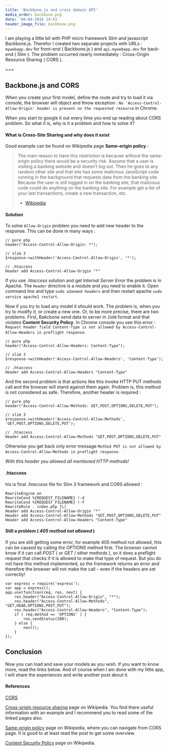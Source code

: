 ```yaml
---
title: 'Backbone.js and cross domain API'
media_order: backbone.png
date: '04-04-2016 14:51'
header_image_file: backbone.png
---
```


I am playing a little bit with PHP micro framework Slim and javascript Backbone.js. Therefor I created two separate projects with URLs : `mywebapp.dev` for front-end ( Backbone.js ) and `api.mywebapp.dev` for back-end ( Slim ). The problem occurred nearly immediately : Cross-Origin Resource Sharing ( CORS ).

===

## Backbone.js and CORS

When you create your first model, define the route and try to load it via console, the browser will object and throw exception :
`No 'Access-Control-Allow-Origin' header is present on the requested resource` in Chrome.

When you start to google it out every time you end up reading about CORS problem. So what it is, why is it a problem and how to solve it?

#### What is Cross-Site Sharing and why does it exist

Good example can be found on Wikipedia page **Same-origin policy** :

> The main reason to have this restriction is because without the same-origin policy there would be a security risk. Assume that a user is visiting a banking website and doesn’t log out. Then he goes to any random other site and that site has some malicious JavaScript code running in the background that requests data from the banking site. Because the user is still logged in on the banking site, that malicious code could do anything on the banking site. For example get a list of your last transactions, create a new transaction, etc.
> - [Wikipedia](https://en.wikipedia.org/wiki/Same-origin_policy)

#### Solution

To solve `Allow-Origin` problem you need to add new header to the response. This can be done in many ways :

```
// pure php
header("Access-Control-Allow-Origin: *");

// slim 3
$response->withHeader('Access-Control-Allow-Origin', '*');

// .htaccess
Header add Access-Control-Allow-Origin "*"
```

<div class="alert alert-info" role="alert">If you use <i>.htaccess</i> solution and get <i>Internal Server Error</i> the problem is in Apache. The <code>Header</code> directive is a module and you need to enable it. Open command line and type <code>sudo a2enmod headers</code> and then restart apache <code>sudo service apache2 restart</code>.</div>

Now if you try to load any model it should work. The problem is, when you try to modify it, or create a new one. Or, to be more precise, there are two problems. First, Bakcbone send data to server in `JSON` format and that violates **Content Security Policy**.
In Chrome console you see this error : `Request header field Content-Type is not allowed by Access-Control-Allow-Headers in preflight response`.

```
// pure php
header("Access-Control-Allow-Headers: Content-Type");

// slim 3
$response->withHeader('Access-Control-Allow-Headers', 'Content-Type');

// .htaccess
Header add Access-Control-Allow-Headers "Content-Type"
```

And the second problem is that actions like this invoke HTTP PUT methods call and the browser will stand against them again. Problem is, this method is not considered as safe. Therefore, another header is required :

```
// pure php
header("Access-Control-Allow-Methods: GET,POST,OPTIONS,DELETE,PUT");

// slim 3
$response->withHeader('Access-Control-Allow-Methods', 'GET,POST,OPTIONS,DELETE,PUT');

// .htaccess
Header add Access-Control-Allow-Methods "GET,POST,OPTIONS,DELETE,PUT"
```

Otherwise you get back only error message `Method PUT is not allowed by Access-Control-Allow-Methods in preflight response`.

<div class="alert alert-info" role="alert"><i>With this header you allowed all mentioned HTTP methods!</i></div>

#### .htaccess

his is final *.htaccess* file for Slim 3 framework and CORS allowed :

```
RewriteEngine on
RewriteCond %{REQUEST_FILENAME} !-d
RewriteCond %{REQUEST_FILENAME} !-f
RewriteRule . index.php [L]
Header add Access-Control-Allow-Origin "*"
Header add Access-Control-Allow-Methods "GET,POST,OPTIONS,DELETE,PUT"
Header add Access-Control-Allow-Headers "Content-Type"
```

#### Still a problem ( *405 method not allowed* )

If you are still getting some error, for example 405 method not allowed, this can be caused by calling the *OPTIONS* method first. The browser cannot know if it can call *POST* ( or *GET* / other methods ), so it does a preflight request that checks if it is allowed to make that type of request. But you do not have this method implemented, so the framework returns an error and therefore the browser will not make the call – even if the headers are set correctly!

```
var express = require('express');
var app = express();
app.use(function(req, res, next) {
    res.header("Access-Control-Allow-Origin", "*");
    res.header("Access-Control-Allow-Methods", "GET,HEAD,OPTIONS,POST,PUT");
    res.header("Access-Control-Allow-Headers", "Content-Type");
    if ( req.method == 'OPTIONS' ) {
        res.sendStatus(200);
    } else {
        next();
    }
});
```

## Conclusion

Now you can load and save your models as you wish. If you want to know more, read the links below. And of course when I am done with my little app, I will share the experiences and write another post about it.

#### References

[CORS](https://www.w3.org/TR/cors/)

[Cross-origin resource sharing](https://en.wikipedia.org/wiki/Cross-origin_resource_sharing) page on Wikipedia. You find there useful information with an example and I recommend you to read some of the linked pages also.

[Same-origin policy](https://en.wikipedia.org/wiki/Same-origin_policy) page on Wikipedia, where you can navigate from CORS page. It is good to at least read the post to get some overview.

[Content Security Policy](https://en.wikipedia.org/wiki/Content_Security_Policy) page on Wikipedia.
